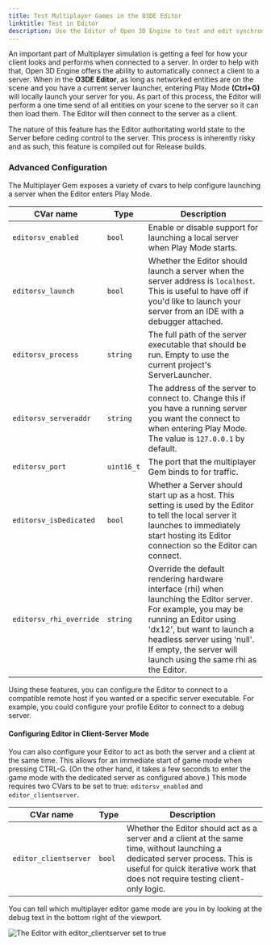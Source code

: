 ```yaml
---
title: Test Multiplayer Games in the O3DE Editor
linktitle: Test in Editor
description: Use the Editor of Open 3D Engine to test and edit synchronized multiplayer game projects.
---
```


An important part of Multiplayer simulation is getting a feel for how your client looks and performs when connected to a server. In order to help with that, Open 3D Engine offers the ability to automatically connect a client to a server. When in the **O3DE Editor**, as long as networked entities are on the scene and you have a current server launcher, entering Play Mode **(Ctrl+G)** will locally launch your server for you. As part of this process, the Editor will perform a one time send of all entities on your scene to the server so it can then load them. The Editor will then connect to the server as a client.

The nature of this feature has the Editor authoritating world state to the Server before ceding control to the server. This process is inherently risky and as such, this feature is compiled out for Release builds.

### Advanced Configuration

The Multiplayer Gem exposes a variety of cvars to help configure launching a server when the Editor enters Play Mode.

| CVar name | Type | Description |
|--|--|--|
| `editorsv_enabled` | `bool` | Enable or disable support for launching a local server when Play Mode starts. |
| `editorsv_launch` | `bool` | Whether the Editor should launch a server when the server address is `localhost`. This is useful to have off if you'd like to launch your server from an IDE with a debugger attached. |
| `editorsv_process` | `string` | The full path of the server executable that should be run. Empty to use the current project's ServerLauncher. |
| `editorsv_serveraddr` | `string` | The address of the server to connect to. Change this if you have a running server you want the connect to when entering Play Mode. The value is `127.0.0.1` by default. |
| `editorsv_port` | `uint16_t` | The port that the multiplayer Gem binds to for traffic. |
| `editorsv_isDedicated` | `bool` | Whether a Server should start up as a host. This setting is used by the Editor to tell the local server it launches to immediately start hosting its Editor connection so the Editor can connect. |
| `editorsv_rhi_override` | `string` | Override the default rendering hardware interface (rhi) when launching the Editor server. For example, you may be running an Editor using 'dx12', but want to launch a headless server using 'null'. If empty, the server will launch using the same rhi as the Editor. |

Using these features, you can configure the Editor to connect to a compatible remote host if you wanted or a specific server executable. For example, you could configure your profile Editor to connect to a debug server.

#### Configuring Editor in Client-Server Mode

You can also configure your Editor to act as both the server and a client at the same time. This allows for an immediate start of game mode when pressing CTRL-G. (On the other hand, it takes a few seconds to enter the game mode with the dedicated server as configured above.) This mode requires two CVars to be set to true: `editorsv_enabled` and `editor_clientserver`.

| CVar name | Type | Description |
|--|--|--|
| `editor_clientserver` | `bool` | Whether the Editor should act as a server and a client at the same time, without launching a dedicated server process. This is useful for quick iterative work that does not require testing client-only logic. |

You can tell which multiplayer editor game mode are you in by looking at the debug text in the bottom right of the viewport.

![The Editor with editor_clientserver set to true](/images/user-guide/multiplayer/editor_clientserver_mode.png)

